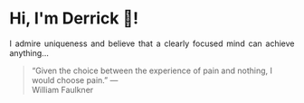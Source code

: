 # Hi, I'm Derrick 👋!
<p align="justify">I admire uniqueness and believe that a clearly focused mind can achieve anything...</p> 
<!-- #quote-start -->
<blockquote>&ldquo;Given the choice between the experience of pain and nothing, I would choose pain.&rdquo; &mdash; <footer>William Faulkner</footer></blockquote>
<!-- #quote-end -->
